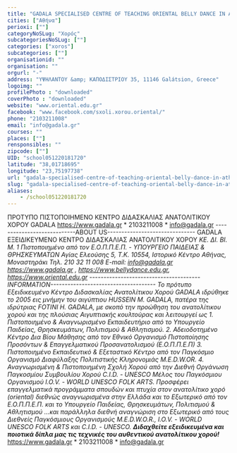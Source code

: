 ```yaml
---
title: "GADALA SPECIALISED CENTRE OF TEACHING ORIENTAL BELLY DANCE IN ATHENS GREECE"
cities: ["Αθήνα"]
perioxi: [""]
categoryNoSLug: "Χορός"
subcategoriesNoSLug: [""]
categories: ["xoros"]
subcategories: [""]
organisationid: ""
organisation: ""
orgurl: "-"
address: "ΥΨΗΛΑΝΤΟΥ &amp; ΚΑΠΟΔΙΣΤΡΙΟΥ 35, 11146 Galátsion, Greece"
logoimg: ""
profilePhoto : "downloaded"
coverPhoto : "downloaded"
website: "www.oriental.edu.gr"
facebook: "www.facebook.com/sxoli.xorou.oriental/"
phone: "2103211008"
email: "info@gadala.gr"
courses: ""
places: [""]
rensponsibles: ""
zipcode: [""]
UID: "school051220181720"
latitude: "38,01718695"
longitude: "23,75197738"
url: "gadala-specialised-centre-of-teaching-oriental-belly-dance-in-athens-greece/athina/xoros/"
slug: "gadala-specialised-centre-of-teaching-oriental-belly-dance-in-athens-greece"
aliases:
    - /school051220181720
---
```





ΠΡΟΤΥΠΟ ΠΙΣΤΟΠΟΙΗΜΕΝΟ ΚΕΝΤΡΟ ΔΙΔΑΣΚΑΛΙΑΣ ΑΝΑΤΟΛΙΤΙΚΟΥ ΧΟΡΟΥ GADALA https://www.gadala.gr * 2103211008 * info@gadala.gr ----------------------------ABOUT US------------------------------- GADALA ΕΞΕΙΔΙΚΕΥΜΕΝΟ ΚΕΝΤΡΟ ΔΙΔΑΣΚΑΛΙΑΣ ΑΝΑΤΟΛΙΤΙΚΟΥ ΧΟΡΟΥ *ΚΕ. ΔΙ. ΒΙ. Μ. 1 Πιστοποιημένο από τον Ε.Ο.Π.Π.Ε.Π. - ΥΠΟΥΡΓΕΙΟ ΠΑΙΔΕΙΑΣ &amp; ΘΡΗΣΚΕΥΜΑΤΩΝ Αγίας Ελεούσης 5, Τ.Κ. 10554, Ιστορικό Κέντρο Αθήνας, Μοναστηράκι Τηλ. 210 32 11 008 E-mail: info@gadala.gr https://www.gadala.gr , https://www.bellydance.edu.gr, https://www.oriental.edu.gr ---------------------------------------INFORMATION------------------------------------- Το πρότυπο Εξειδικευμένο Κέντρο Διδασκαλίας Ανατολίτικου Χορού GADALA ιδρύθηκε το 2005 εις μνήμην του αιγύπτιου HUSSEIN M. GADALA, πατέρα της ιδρύτριας FOTINI H. GADALA, με σκοπό την προώθηση του ανατολίτικου χορού και της πλούσιας Αιγυπτιακής κουλτούρας και λειτουργεί ως 1. Πιστοποιημένο &amp; Αναγνωρισμένο Εκπαιδευτήριο από το Υπουργείο Παιδείας, Θρησκευμάτων, Πολιτισμού &amp; Αθλητισμού. 2. Αδειοδοτημένο Κέντρο Δια Βίου Μάθησης από τον Εθνικό Οργανισμό Πιστοποίησης Προσόντων &amp; Επαγγελματικού Προσανατολισμού (Ε.Ο.Π.Π.Ε.Π) 3. Πιστοποιημένο Εκπαιδευτικό &amp; Εξεταστικό Κέντρο από τον Παγκόσμιο Οργανισμό Διαφύλαξης Πολιτιστικής Κληρονομιάς M.E.D.W.OR. 4. Αναγνωρισμένη &amp; Πιστοποιημένη Σχολή Χορού από την Διεθνή Οργάνωση Παγκοσμίου Συμβουλίου Χορού C.I.D. - UNESCO Μέλος του Παγκόσμιου Οργανισμού I.O.V. - WORLD UNESCO FOLK ARTS. Προσφέρει επαγγελματικά προγράμματα σπουδών και πτυχία στον ανατολίτικο χορό (oriental) διεθνώς αναγνωρισμένα στην Ελλάδα και το Εξωτερικό από τον Ε.Ο.Π.Π.Ε.Π. και το Υπουργείο Παιδείας, Θρησκευμάτων, Πολιτισμού &amp; Αθλητισμού ...και παράλληλα διεθνή αναγνώριση στο Εξωτερικό από τους Διεθνείς Παγκόσμιους Οργανισμούς M.E.D.W.O.R., I.O.V. - WORLD UNESCO FOLK ARTS και C.I.D. - UNESCO. ******Διδαχθείτε εξειδικευμένα και ποιοτικά δίπλα μας τις τεχνικές του αυθεντικού ανατολίτικου χορού!******* https://www.gadala.gr * 2103211008 * info@gadala.gr